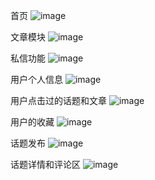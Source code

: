 首页
![image](https://github.com/user-attachments/assets/5b1f235f-fbb8-4d4d-8348-9570d235dbdd)

文章模块
![image](https://github.com/user-attachments/assets/5ab5e078-d9e0-4629-830f-3f9c57aa8f3a)

私信功能
![image](https://github.com/user-attachments/assets/aa6052a7-f16f-4912-adbf-09361072bbe1)

用户个人信息
![image](https://github.com/user-attachments/assets/a179b97f-4219-4acf-bdea-6db63905c6fc)

用户点击过的话题和文章
![image](https://github.com/user-attachments/assets/a651ec01-5bac-49c0-ab7b-04bb7739ff54)

用户的收藏
![image](https://github.com/user-attachments/assets/1067f5ca-ad0a-42d6-a497-2f327ea2dea4)

话题发布
![image](https://github.com/user-attachments/assets/b647c5c6-094a-470b-b596-0a35c1b505e0)

话题详情和评论区
![image](https://github.com/user-attachments/assets/6173f9f0-97df-4005-b2a6-c3ddd3282c86)
